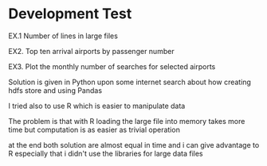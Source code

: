 Development Test
=============

EX.1 Number of lines in large files 

EX2. Top ten arrival airports by passenger number 

EX3. Plot the monthly number of searches for selected airports 


Solution is given in Python upon some internet search about how creating hdfs store and using Pandas 

I tried also to use R which is easier to manipulate data

The problem is that with  R loading the large file into memory takes more time but computation is as easier as trivial operation 

at the end both solution are almost equal in time and i can give advantage to R especially that i didn't use the libraries for large data files 


